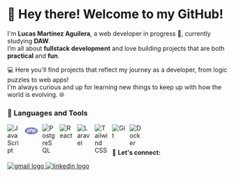 # 👋 Hey there! Welcome to my GitHub!

I'm **Lucas Martínez Aguilera**, a web developer in progress 🚀, currently studying **DAW**.  
I’m all about **fullstack development** and love building projects that are both **practical** and **fun**.  

💻 Here you'll find projects that reflect my journey as a developer, from logic puzzles to web apps!  
I'm always curious and up for learning new things to keep up with how the world is evolving. 🌐  

### 🧰 Languages and Tools

<img align="left" alt="JavaScript" width="30px" style="padding-right:10px;" src="https://cdn.jsdelivr.net/gh/devicons/devicon/icons/javascript/javascript-plain.svg" />
<img align="left" alt="PHP" width="30px" style="padding-right:10px;" src="https://raw.githubusercontent.com/devicons/devicon/master/icons/php/php-plain.svg" />
<img align="left" alt="PostgreSQL" width="30px" style="padding-right:10px;" src="https://cdn.jsdelivr.net/gh/devicons/devicon/icons/postgresql/postgresql-plain.svg" />
<img align="left" alt="React" width="30px" style="padding-right:10px;" src="https://cdn.jsdelivr.net/gh/devicons/devicon/icons/react/react-original.svg" />
<img align="left" alt="Laravel" width="30px" style="padding-right:10px;" src="https://raw.githubusercontent.com/simple-icons/simple-icons/develop/icons/laravel.svg" style="color:#FF2D20;" />
<img align="left" alt="Tailwind CSS" width="30px" style="padding-right:10px;" src="https://raw.githubusercontent.com/simple-icons/simple-icons/develop/icons/tailwindcss.svg" style="color:#38B2AC;" />
<img align="left" alt="Git" width="30px" style="padding-right:10px;" src="https://cdn.jsdelivr.net/gh/devicons/devicon/icons/git/git-original.svg" />
<img align="left" alt="Docker" width="30px" style="padding-right:10px;" src="https://cdn.jsdelivr.net/gh/devicons/devicon/icons/docker/docker-plain.svg" />
<br />

#

🔗 **Let's connect:**  

  <a href="mailto:lucasmaragu@gmail.com" target="_blank">
  <img src="https://img.shields.io/static/v1?message=Gmail&logo=gmail&label=&color=D14836&logoColor=white&labelColor=&style=for-the-badge" height="35" alt="gmail logo" />
</a>
<a href="https://www.linkedin.com/in/lucasmaragu" target="_blank">
  <img src="https://img.shields.io/static/v1?message=LinkedIn&logo=linkedin&label=&color=0077B5&logoColor=white&labelColor=&style=for-the-badge" height="35" alt="linkedin logo" />
</a>

# 


